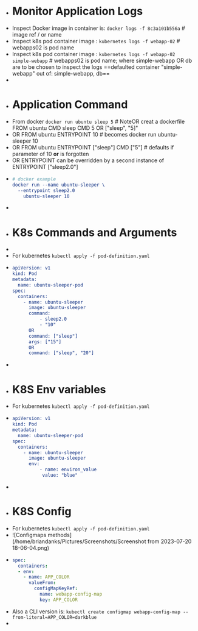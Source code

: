 - # Monitor Application Logs
- Inspect Docker image in container is: `docker logs -f 8c3a101b556a` # image ref / or name
- Inspect k8s pod container image : `kubernetes logs -f webapp-02` # webapps02 is pod name
- Inspect k8s pod container image : `kubernetes logs -f webapp-02 simple-webapp` # webapps02 is pod name; where simple-webapp OR db are to be chosen to inspect the logs ==defaulted container "simple-webapp" out of: simple-webapp, db==
-
- # Application Command
- From docker  `docker run ubuntu sleep 5`  # NoteOR creat a dockerfile FROM ubuntu CMD sleep CMD 5 OR ["sleep", "5]"
- OR FROM ubuntu ENTRYPOINT 10   # becomes docker run ubuntu-sleeper 10
- OR FROM ubuntu ENTRYPOINT ["sleep"] CMD ["5"] # defaults if parameter of 10 **or** is forgotten
- OR ENTRYPOINT can be overridden by a second instance of ENTRYPOINT ["sleep2.0"]
- ```cmake
  # docker example
  docker run --name ubuntu-sleeper \
  	--entrypoint sleep2.0
      ubuntu-sleeper 10
  ```
-
- # K8s Commands and Arguments
-
- For kubernetes `kubectl apply -f pod-definition.yaml`
- ```cmake
  apiVersion: v1
  kind: Pod
  metadata:
  	name: ubuntu-sleeper-pod
  spec:
  	containers:
      - name: ubuntu-sleeper
        image: ubuntu-sleeper
        command:
        	- sleep2.0
        	- "10"
        OR
        command: ["sleep"]
        args: ["15"]
        OR
        command: ["sleep", "20"]
  ```
-
- # K8S Env variables
- For kubernetes `kubectl apply -f pod-definition.yaml`
- ```cmake
  apiVersion: v1
  kind: Pod
  metadata:
  	name: ubuntu-sleeper-pod
  spec:
  	containers:
      - name: ubuntu-sleeper
        image: ubuntu-sleeper
        env:
        	- name: environ_value
             value: "blue"
  
  ```
-
- # K8S Config
- For kubernetes `kubectl apply -f pod-definition.yaml`
- ![Configmaps methods](/home/briandanks/Pictures/Screenshots/Screenshot from 2023-07-20 18-06-04.png)
- ```yaml
  spec:
    containers:
    - env:
      - name: APP_COLOR
        valueFrom:
          configMapKeyRef:
            name: webapp-config-map
            key: APP_COLOR
  ```
- Also a CLI version is: `kubectl create configmap webapp-config-map --from-literal=APP_COLOR=darkblue`
-